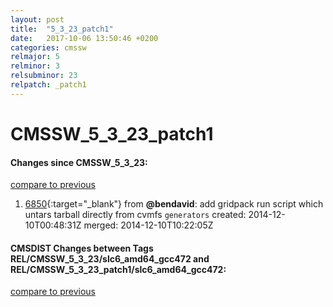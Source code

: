 ```yaml
---
layout: post
title:  "5_3_23_patch1"
date:   2017-10-06 13:50:46 +0200
categories: cmssw
relmajor: 5
relminor: 3
relsubminor: 23
relpatch: _patch1
---
```


# CMSSW_5_3_23_patch1
#### Changes since CMSSW_5_3_23:

[compare to previous](https://github.com/cms-sw/cmssw/compare/CMSSW_5_3_23...CMSSW_5_3_23_patch1)



1. [6850](http://github.com/cms-sw/cmssw/pull/6850){:target="_blank"}  from **@bendavid**: add gridpack run script which untars tarball directly from cvmfs `generators`  created: 2014-12-10T00:48:31Z merged: 2014-12-10T10:22:05Z

#### CMSDIST Changes between Tags REL/CMSSW_5_3_23/slc6_amd64_gcc472 and REL/CMSSW_5_3_23_patch1/slc6_amd64_gcc472:

[compare to previous](https://github.com/cms-sw/cmsdist/compare/REL/CMSSW_5_3_23/slc6_amd64_gcc472...REL/CMSSW_5_3_23_patch1/slc6_amd64_gcc472)


